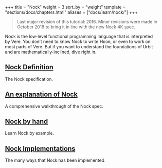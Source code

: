 +++
title = "Nock"
weight = 3
sort_by = "weight"
template = "sections/docs/chapters.html"
aliases = ["docs/learn/nock/"]
+++
> Last major revision of this tutorial: 2016.  Minor revisions were made in October 2018 to bring it in line with the new Nock 4K spec.

Nock is the low-level functional programming language that is interpreted by Vere. You don't need to know Nock to write Hoon, or even to work on most parts of Vere.  But if you want to understand the foundations of Urbit and are mathematically-inclined, dive right in.

## [Nock Definition](@/docs/tutorials//nock/definition.md)

The Nock specification.

## [An explanation of Nock](@/docs/tutorials/nock/explanation.md)

A comprehensive walkthrough of the Nock spec.

## [Nock by hand](@/docs/tutorials/nock/example.md)

Learn Nock by example.

## [Nock Implementations](@/docs/tutorials/nock/implementations.md)

The many ways that Nock has been implemented.
